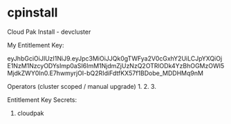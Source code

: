 # cpinstall

Cloud Pak Install - devcluster

My Entitlement Key:

eyJhbGciOiJIUzI1NiJ9.eyJpc3MiOiJJQk0gTWFya2V0cGxhY2UiLCJpYXQiOjE1NzM1NzcyODYsImp0aSI6ImM1NjdmZjUzNzQ2OTRlODk4YzBhOGMzOWI5MjdkZWY0In0.E7hwmyrjOI-bQ2RIdiFdtfKX57f1BDobe_MDDHMq9nM


Operators (cluster scoped / manual upgrade)
1.
2.
3.

Entitlement Key Secrets:

1. cloudpak

